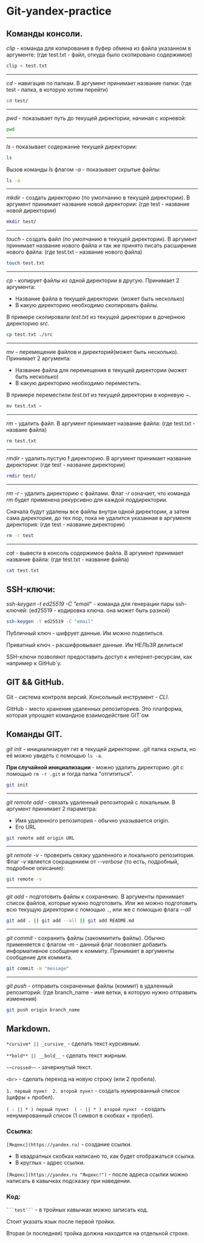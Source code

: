 # Git-yandex-practice

## Команды консоли.
*clip* - команда для копирования в буфер обмена из файла указанном в аргументе: (где test.txt - файл, откуда было скопировано содержимое)
```bash
clip < test.txt
```
---
*cd* - навигация по папкам. В аргумент принимает название папки: (где test - папка, в которую хотим перейти)
```bash
cd test/ 
```
---
*pwd* - показывает путь до текущей директории, начиная с корневой:
```bash
pwd
```
---
*ls* - показывает содержание текущей директории:
```bash
ls
```

Вызов команды *ls* флагом *-a* - показывает скрытые файлы:
```bash
ls -a
```
---
*mkdir* - создать директорию (по умолчанию в текущей директории). В аргумент принимает название новой директории: (где test - название новой директории)
```bash
mkdir test/
```
---
*touch* - создать файл (по умолчанию в текущей директории). В аргумент принимает название нового файла и так же принято писать расширение нового файла: (где test.txt - название нового файла)
```bash
touch test.txt
```
---
*cp* - копирует файлы из одной директории в другую. Принимает 2 аргумента:
- Название файла в текущей директории. (может быть несколько)
- В какую директорию необходимо скопировать файлы.

В примере скопировали *test.txt* из текущей директории в дочернюю директорию *src*.
```bash
cp test.txt ./src
```
---
*mv* - перемещение файлов и директорий(может быть несколько). Принимает 2 аргумента:
- Название файла для перемещения в текущей директории (может быть несколько)
- В какую директорию необходимо переместить.

В примере переместили *test.txt* из текущей директории в корневую *~*.
```bash
mv test.txt ~
```
---
*rm* - удалить файл. В аргумент принимает название файла: (где test.txt - назваие файла)
```bash
rm test.txt
```
---
*rmdir* - удалить пустую **!** директорию. В аргумент принимает название директории: (где test - название директории)
```bash
rmdir test/
```
---
*rm -r* - удалить директорию с файлами. Флаг *-r* означает, что команда *rm* будет применена рекурсивно для каждой поддиректории.

Сначала будут удалены все файлы внутри одной директории, а затем сама директория, 
до тех пор, пока не удалится указанная в аргументе директория: (где test - название директории)
```bash
rm -r test
```
---
*cat* - вывести в консоль содержимое файла. В аргумент принимает название файла: (где test.txt - название файла)
```bash
cat test.txt
```


## SSH-ключи:
*ssh-keygen -t ed25519 -C "email"* - команда для генерации пары ssh-ключей: (ed25519 - кодировка ключа. она может быть разной)
```bash
ssh-keygen -t ed25519 -C "email"
```

Публичный ключ - шифрует данные. Им можно поделиться.

Приватный ключ - расшифровывает данные. Им НЕЛЬЗЯ делиться!

SSH-ключи позволяют предоставить доступ к интернет-ресурсам, как например к GitHub`у.

## GIT && GitHub.
Git - система контроля версий. Консольный инструмент - *CLI*.

GitHub - место хранения удаленных репозиториев. Это платформа, которая упрощает командное взаимодействие GIT`ом


## Команды GIT.
*git init* - инициализирует гит в текущей директории:
.git папка скрыта, но её можно увидеть с помощью `ls -a`.


**При случайной инициализации** - можно удалить директорию .git с помощью `rm -r .git` и тогда папка "отгититься". 
```bash
git init
```
---
*git remote add* - связать удаленный репозиторий с локальным. В аргумент принимает 2 параметра:
- Имя удаленного репозитория - обычно указывается origin.
- Его URL
```bash
git remote add origin URL
```
---
*git remote -v* - проверить связку удаленного и локального репозитория. Флаг *-v* является сокращением от *--verbose* (то есть, подробный, подробное описание):
```bash
git remote -v
```
---
*git add* - подготовить файлы к сохранению. В аргументы принимает список файлов, которые нужно подготовить.
Или же можно подготовить всю текущую директории с помощью `.`, или же с помощью флага *--all*
```bash
git add . || git add --all || git add README.md
```
---
*git commit* - сохранить файлы (закоммитить файлы). Обычно применяется с флагом *-m* - данный флаг позволяет добавить информативное сообщение к коммиту.
Принимает в аргументы сообщение для коммита.
```bash
git commit -m "message"
```
---
*git push* - отправить сохраненные файлы (коммит) в удаленный репозиторий: (где branch_name - имя ветки, в которую нужно отправить изменения)
```bash
git push origin branch_name
```

## Markdown.
`*cursive* || _cursive_` - сделать текст курсивным.

`**bold** || __bold__` - сделать текст жирным.

`~~crossed~~` - зачеркнутый текст.

`<br>` - сделать переход на новую строку (или 2 пробела).

`1. первый пункт  2. второй пункт` - создать нумированный список (цифры + пробел).

`
( - || * ) первый пункт 
( - || * ) второй пункт 
` - создать ненумированный список (1 символ в скобках + пробел).

### Ссылка:
`[Яндекс](https://yandex.ru)` - создание ссылки. 

- В квадратных скобках написано то, как будет отображаться ссылка. 
- В круглых - адрес ссылки.

`[Яндекс](https://yandex.ru "Яндекс!")` - после адреса ссылки можно написать в кавычках подсказку при наведении.

### Код:
` ```test``` ` - в тройных кавычках можно записать код.

Стоит указать язык после первой тройки.

Вторая (и последняя) тройка должна находится на отдельной строке.